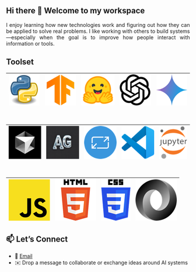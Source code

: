 ## Hi there 👋 Welcome to my workspace
<div align="justify">
I enjoy learning how new technologies work and figuring out how they can be applied to solve real problems. I like working with others to build systems—especially when the goal is to improve how people interact with information or tools.
</div>

## Toolset

<div align="center">

| [![Python](1.png)](https://www.python.org/) | [![TF](2.png)](https://www.tensorflow.org/) | [![HF](3.png)](https://huggingface.co/) | [![OpenAI](4.png)](https://openai.com/) | [![Gemini](5.png)](https://gemini.google.com/app) |
|------------------------|------------------------|------------------------|------------------------|------------------------|
</div>
<br> 

<div align="center">

| [![Cursor](6.png)](https://cursor.com/) | [![Cursor](7.png)](https://microsoft.github.io/autogen/stable/) | [![AdaptiveCards](8.png)](https://adaptivecards.microsoft.com/) | [![VSCode](9.png)](https://code.visualstudio.com/docs) | [![Jupyter](10.png)](https://docs.jupyter.org/en/latest/) |
|------------------------|------------------------|------------------------|------------------------|------------------------|
</div>
<br> 


<div align="center">

| [![JS](11.png)](https://developer.mozilla.org/en-US/docs/Web/JavaScript) | [![HTML](12.png)](https://developer.mozilla.org/en-US/docs/Web/HTML) | [![CSS](13.png)](https://developer.mozilla.org/en-US/docs/Web/CSS) | [![JSON](14.png)](https://www.json.org/json-en.html)
|------------------------|------------------------|------------------------|------------------------|
</div>

## 📫 Let’s Connect
- 💼 [Email](shwatgal@gmail.com)
- ✉️ Drop a message to collaborate or exchange ideas around AI systems

<!--
**shtgl/shtgl** is a ✨ _special_ ✨ repository because its `README.md` (this file) appears on your GitHub profile.

Here are some ideas to get you started:

- 🔭 I’m currently working on ...
- 🌱 I’m currently learning ...
- 👯 I’m looking to collaborate on ...
- 🤔 I’m looking for help with ...
- 💬 Ask me about ...
- 📫 How to reach me: ...
- 😄 Pronouns: ...
- ⚡ Fun fact: ...
-->
